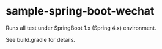 # sample-spring-boot-wechat

Runs all test under SpringBoot 1.x (Spring 4.x) environment.

See build.gradle for details.
